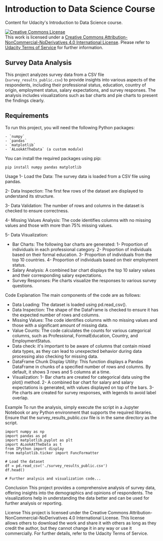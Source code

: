 # Introduction to Data Science Course

Content for Udacity's Introduction to Data Science course.

<a rel="license" href="http://creativecommons.org/licenses/by-nc-nd/4.0/"><img alt="Creative Commons License" style="border-width:0" src="https://i.creativecommons.org/l/by-nc-nd/4.0/88x31.png" /></a><br />
This work is licensed under a <a rel="license" href="http://creativecommons.org/licenses/by-nc-nd/4.0/">Creative Commons Attribution-NonCommercial-NoDerivatives 4.0 International License</a>. Please refer to [Udacity Terms of Service](https://www.udacity.com/legal) for further information.

## Survey Data Analysis

This project analyzes survey data from a CSV file (`survey_results_public.csv`) to provide insights into various aspects of the respondents, including their professional status, education, country of origin, employment status, salary expectations, and survey responses. The analysis includes visualizations such as bar charts and pie charts to present the findings clearly.

## Requirements

To run this project, you will need the following Python packages:
```
- `numpy`
- `pandas`
- `matplotlib`
- `ALookAtTheData` (a custom module)
```
You can install the required packages using pip:

```bash
pip install numpy pandas matplotlib
```
Usage
1- Load the Data: The survey data is loaded from a CSV file using pandas.

2- Data Inspection: The first few rows of the dataset are displayed to understand its structure.

3- Data Validation: The number of rows and columns in the dataset is checked to ensure correctness.

4- Missing Values Analysis: The code identifies columns with no missing values and those with more than 75% missing values.

5- Data Visualization:

 - Bar Charts: The following bar charts are generated:
  1- Proportion of individuals in each professional category.
  2- Proportion of individuals based on their formal education.
  3- Proportion of individuals from the top 10 countries.
  4- Proportion of individuals based on their employment status.
 - Salary Analysis: A combined bar chart displays the top 10 salary values and their corresponding salary expectations.
 - Survey Responses: Pie charts visualize the responses to various survey questions.

Code Explanation
The main components of the code are as follows:

- Data Loading: The dataset is loaded using pd.read_csv().
- Data Inspection: The shape of the DataFrame is checked to ensure it has the expected number of rows and columns.
- Missing Values: The code identifies columns with no missing values and those with a significant amount of missing data.
- Value Counts: The code calculates the counts for various categorical columns, such as Professional, FormalEducation, Country, and EmploymentStatus.
- Data check: it's important to be aware of columns that contain mixed data types, as they can lead to unexpected behavior during data processing also checking for missing data.
- DataFrame Chunk Display Utility: This function displays a Pandas DataFrame in chunks of a specified number of rows and columns. By default, it shows 3 rows and 5 columns at a time. 
- Visualization:
   1- Bar charts are created for categorical data using the plot() method.
   2- A combined bar chart for salary and salary expectations is generated, with values displayed on top of the bars.
   3- Pie charts are created for survey responses, with legends to avoid label overlap.

Example
To run the analysis, simply execute the script in a Jupyter Notebook or any Python environment that supports the required libraries. Ensure that the survey_results_public.csv file is in the same directory as the script.

```
import numpy as np
import pandas as pd
import matplotlib.pyplot as plt
import ALookAtTheData as t
from IPython import display
from matplotlib.ticker import FuncFormatter

# Load the dataset
df = pd.read_csv('./survey_results_public.csv')
df.head()

# Further analysis and visualization code...
```

Conclusion
This project provides a comprehensive analysis of survey data, offering insights into the demographics and opinions of respondents. The visualizations help in understanding the data better and can be used for further analysis or reporting.

License
This project is licensed under the Creative Commons Attribution-NonCommercial-NoDerivatives 4.0 International License. This license allows others to download the work and share it with others as long as they credit the author, but they cannot change it in any way or use it commercially. For further details, refer to the Udacity Terms of Service.